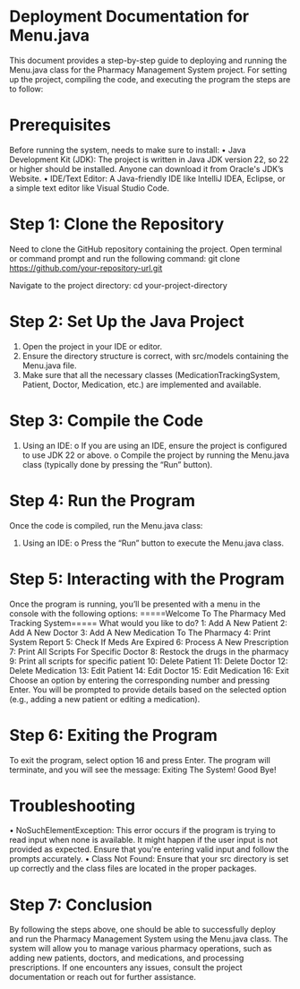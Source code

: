 # Deployment Documentation for Menu.java
This document provides a step-by-step guide to deploying and running the Menu.java class for the Pharmacy Management System project. For setting up the project, compiling the code, and executing the program the steps are to follow:
 
# Prerequisites
Before running the system, needs to make sure to install:
•	Java Development Kit (JDK): The project is written in Java JDK version 22, so 22 or higher should be installed. Anyone can download it from Oracle's JDK’s Website.
•	IDE/Text Editor: A Java-friendly IDE like IntelliJ IDEA, Eclipse, or a simple text editor like Visual Studio Code.
 
# Step 1: Clone the Repository
Need to clone the GitHub repository containing the project. Open terminal or command prompt and run the following command:
git clone https://github.com/your-repository-url.git

Navigate to the project directory:
cd your-project-directory
 
# Step 2: Set Up the Java Project
1.	Open the project in your IDE or editor.
2.	Ensure the directory structure is correct, with src/models containing the Menu.java file.
3.	Make sure that all the necessary classes (MedicationTrackingSystem, Patient, Doctor, Medication, etc.) are implemented and available.
 

# Step 3: Compile the Code
1.	Using an IDE:
o	If you are using an IDE, ensure the project is configured to use JDK 22 or above.
o	Compile the project by running the Menu.java class (typically done by pressing the “Run” button).
 
# Step 4: Run the Program
Once the code is compiled, run the Menu.java class:
1.	Using an IDE:
o	Press the “Run” button to execute the Menu.java class.
 
# Step 5: Interacting with the Program
Once the program is running, you’ll be presented with a menu in the console with the following options:
=====Welcome To The Pharmacy Med Tracking System=====
What would you like to do?
1: Add A New Patient
2: Add A New Doctor
3: Add A New Medication To The Pharmacy
4: Print System Report
5: Check If Meds Are Expired
6: Process A New Prescription
7: Print All Scripts For Specific Doctor
8: Restock the drugs in the pharmacy
9: Print all scripts for specific patient
10: Delete Patient
11: Delete Doctor
12: Delete Medication
13: Edit Patient
14: Edit Doctor
15: Edit Medication
16: Exit
Choose an option by entering the corresponding number and pressing Enter. You will be prompted to provide details based on the selected option (e.g., adding a new patient or editing a medication).
 
# Step 6: Exiting the Program
To exit the program, select option 16 and press Enter. The program will terminate, and you will see the message:
Exiting The System! Good Bye!
 
# Troubleshooting
•	NoSuchElementException: This error occurs if the program is trying to read input when none is available. It might happen if the user input is not provided as expected. Ensure that you're entering valid input and follow the prompts accurately.
•	Class Not Found: Ensure that your src directory is set up correctly and the class files are located in the proper packages.
 
# Step 7: Conclusion
By following the steps above, one should be able to successfully deploy and run the Pharmacy Management System using the Menu.java class. The system will allow you to manage various pharmacy operations, such as adding new patients, doctors, and medications, and processing prescriptions.
If one encounters any issues, consult the project documentation or reach out for further assistance.

